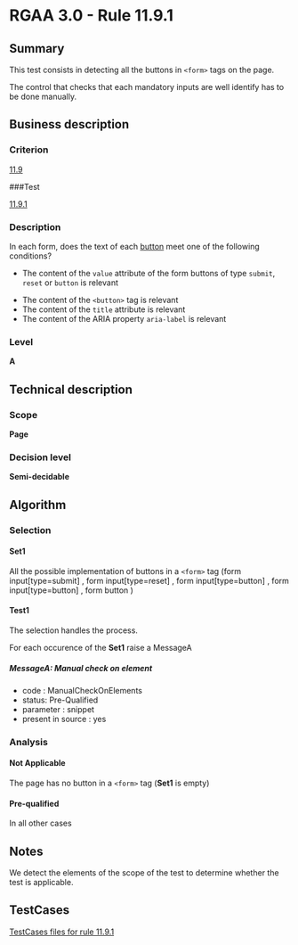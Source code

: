 # RGAA 3.0 -  Rule 11.9.1

## Summary

This test consists in detecting all the buttons in `<form>` tags on the page.

The control that checks that each mandatory inputs are well identify has to be done manually.

## Business description

### Criterion

[11.9](http://disic.github.io/rgaa_referentiel_en/RGAA3.0_Criteria_English_version_v1.html#crit-11-9)

###Test

[11.9.1](http://disic.github.io/rgaa_referentiel_en/RGAA3.0_Criteria_English_version_v1.html#test-11-9-1)

### Description
In each form, does the
    text of each <a href="http://disic.github.io/rgaa_referentiel_en/RGAA3.0_Glossary_English_version_v1.html#mBtnForm">button</a>
    meet one of the following conditions?
    <ul><li> The content of the <code>value</code> attribute of the form
   buttons of type <code>submit</code>, <code>reset</code> or <code>button</code> is relevant</li>
  <li> The content of the <code>&lt;button&gt;</code> tag is relevant</li>
  <li> The content of the <code>title</code>
   attribute is relevant</li>
  <li>The content of the ARIA
   property <code>aria-label</code> is relevant</li>
    </ul> 


### Level

**A**

## Technical description

### Scope

**Page**

### Decision level

**Semi-decidable**

## Algorithm

### Selection

#### Set1

All the possible implementation of buttons in a `<form>` tag (form input[type=submit] , form input[type=reset] , form input[type=button] , form input[type=button] , form button  )

#### Test1

The selection handles the process.

For each occurence of the **Set1** raise a MessageA

##### MessageA: Manual check on element

-   code : ManualCheckOnElements
-   status: Pre-Qualified
-   parameter : snippet
-   present in source : yes

### Analysis

#### Not Applicable

The page has no button in a `<form>` tag (**Set1** is empty)

#### Pre-qualified

In all other cases

## Notes

We detect the elements of the scope of the test to determine whether the
test is applicable.



##  TestCases 

[TestCases files for rule 11.9.1](https://github.com/Asqatasun/Asqatasun/tree/master/rules/rules-rgaa3.0/src/test/resources/testcases/rgaa30/Rgaa30Rule110901/) 


